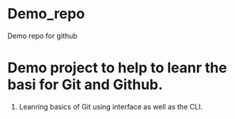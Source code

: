 # Demo_repo
Demo repo for github 

# Demo project to help to leanr the basi for Git and Github.

1. Leanring basics of Git using interface as well as the CLI.
